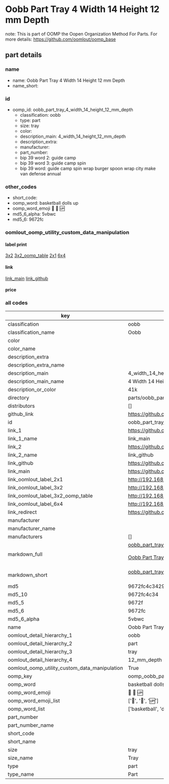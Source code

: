 # Oobb Part Tray 4 Width 14 Height 12 mm Depth  

note: This is part of OOMP the Oopen Organization Method For Parts. For more details: https://github.com/oomlout/oomp_base

##  part details
  







### name
* name: Oobb Part Tray 4 Width 14 Height 12 mm Depth
* name_short: 
### id
* oomp_id: oobb_part_tray_4_width_14_height_12_mm_depth
  * classification: oobb
  * type: part
  * size: tray
  * color: 
  * description_main: 4_width_14_height_12_mm_depth
  * description_extra: 
  * manufacturer: 
  * part_number: 
  * bip 39 word 2: guide camp
  * bip 39 word 3: guide camp spin
  * bip 39 word: guide camp spin wrap burger spoon wrap city make van defense annual

### other_codes
* short_code: 
* oomp_word: basketball dolls up
* oomp_word_emoji :basketball: :dolls: :up:
* md5_6_alpha: 5vbwc
* md5_6: 9672fc






### oomlout_oomp_utility_custom_data_manipulation
#### label print
[3x2](http://192.168.1.245:1112/?label=oomp%205vbwc)
[3x2_oomp_table](http://192.168.1.108:1112/?label=oomp%205vbwc)
[2x1](http://192.168.1.242:1112/?label=oomp%205vbwc)
[6x4](http://192.168.1.55:1112/?label=oomp%205vbwc)    

#### link

[link_main](https://github.com/oomlout/oomlout_oomp_version_1_messy/tree/main/parts/oobb_part_tray_4_width_14_height_12_mm_depth) [link_github](https://github.com/oomlout/oomlout_oomp_version_1_messy/tree/main/parts/oobb_part_tray_4_width_14_height_12_mm_depth)                             

#### price







### all codes 
| key | value |  
| --- | --- |  
| classification | oobb |  
| classification_name | Oobb |  
| color |  |  
| color_name |  |  
| description_extra |  |  
| description_extra_name |  |  
| description_main | 4_width_14_height_12_mm_depth |  
| description_main_name | 4 Width 14 Height 12 mm Depth |  
| description_or_color | 41k |  
| directory | parts/oobb_part_tray_4_width_14_height_12_mm_depth |  
| distributors | [] |  
| github_link | https://github.com/oomlout/oomlout_oomp_part_src/tree/main/parts/oobb_part_tray_4_width_14_height_12_mm_depth |  
| id | oobb_part_tray_4_width_14_height_12_mm_depth |  
| link_1 | https://github.com/oomlout/oomlout_oomp_version_1_messy/tree/main/parts/oobb_part_tray_4_width_14_height_12_mm_depth |  
| link_1_name | link_main |  
| link_2 | https://github.com/oomlout/oomlout_oomp_version_1_messy/tree/main/parts/oobb_part_tray_4_width_14_height_12_mm_depth |  
| link_2_name | link_github |  
| link_github | https://github.com/oomlout/oomlout_oomp_version_1_messy/tree/main/parts/oobb_part_tray_4_width_14_height_12_mm_depth |  
| link_main | https://github.com/oomlout/oomlout_oomp_version_1_messy/tree/main/parts/oobb_part_tray_4_width_14_height_12_mm_depth |  
| link_oomlout_label_2x1 | http://192.168.1.242:1112/?label=oomp%205vbwc |  
| link_oomlout_label_3x2 | http://192.168.1.245:1112/?label=oomp%205vbwc |  
| link_oomlout_label_3x2_oomp_table | http://192.168.1.108:1112/?label=oomp%205vbwc |  
| link_oomlout_label_6x4 | http://192.168.1.55:1112/?label=oomp%205vbwc |  
| link_redirect | https://github.com/oomlout/oomlout_oomp_version_1_messy/tree/main/parts/oobb_part_tray_4_width_14_height_12_mm_depth |  
| manufacturer |  |  
| manufacturer_name |  |  
| manufacturers | [] |  
| markdown_full | [oobb_part_tray_4_width_14_height_12_mm_depth](none)<br>[](none)<br>[Oobb Part Tray 4 Width 14 Height 12 Mm Depth](none)<br><br> |  
| markdown_short | [oobb_part_tray_4_width_14_height_12_mm_depth](none)<br><br> |  
| md5 | 9672fc4c34297fc34a0f5fe1a3c8333c |  
| md5_10 | 9672fc4c34 |  
| md5_5 | 9672f |  
| md5_6 | 9672fc |  
| md5_6_alpha | 5vbwc |  
| name | Oobb Part Tray 4 Width 14 Height 12 mm Depth |  
| oomlout_detail_hierarchy_1 | oobb |  
| oomlout_detail_hierarchy_2 | part |  
| oomlout_detail_hierarchy_3 | tray |  
| oomlout_detail_hierarchy_4 | 12_mm_depth |  
| oomlout_oomp_utility_custom_data_manipulation | True |  
| oomp_key | oomp_oobb_part_tray_4_width_14_height_12_mm_depth |  
| oomp_word | basketball dolls up |  
| oomp_word_emoji | :basketball: :dolls: :up: |  
| oomp_word_emoji_list | [':basketball:', ':dolls:', ':up:'] |  
| oomp_word_list | ['basketball', 'dolls', 'up'] |  
| part_number |  |  
| part_number_name |  |  
| short_code |  |  
| short_name |  |  
| size | tray |  
| size_name | Tray |  
| type | part |  
| type_name | Part |  
